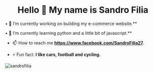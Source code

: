 <h1 align="center">Hello 👋 My name is Sandro Filia</h1>

•  🔭  I’m currently working on building my e-commerce website.**

• 🌱 I’m currently learning python and a little bit of javascript.**

- 📫 How to reach me **https://www.facebook.com/SandroFilia27.**

- ⚡ Fun fact: **I like cars, football and cycling.**


<p><img src="https://github-readme-stats.vercel.app/api/top-langs?username=SandroFilia777&show_icons=true&theme=dracula&hide_border=true&locale=en&layout=compact" alt="sandrofilia" /></p>

